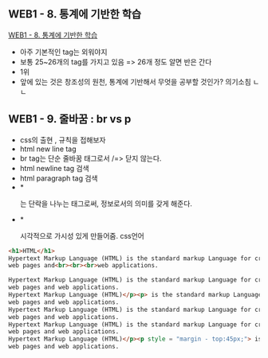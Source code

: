 ## WEB1 - 8. 통계에 기반한 학습
[WEB1 - 8. 통계에 기반한 학습]()

- 아주 기본적인 tag는 외워야지 
- 보통 25~26개의 tag를 가지고 있음 => 26개 정도 알면 반은 간다
- <head> 1위
- 앞에 있는 것은 창조성의 원천, 통계에 기반해서 무엇을 공부할 것인가? 의기소침 ㄴㄴ

## WEB1 - 9. 줄바꿈 : br vs p
- css의 출현 , 규칙을 접해보자
- html new line tag
- br tag는 단순 줄바꿈 태그로서 /=> 닫지 않는다.
- html newline tag 검색
- html paragraph tag 검색
- *</p><p> 는 단락을 나누는 태그로써, 정보로서의 의미를 갖게 해준다. 
- *</p><p style = "margin - top:45px;"> 시각적으로 가시성 있게 만들어줌. css언어

```html
<h1>HTML</h1>
Hypertext Markup Language (HTML) is the standard markup Language for creating
web pages and<br><br><br>web applications.

Hypertext Markup Language (HTML) is the standard markup Language for creating
web pages and web applications.
Hypertext Markup Language (HTML)</p><p> is the standard markup Language for creating
web pages and web applications.
Hypertext Markup Language (HTML) is the standard markup Language for creating
web pages and web applications.
Hypertext Markup Language (HTML) is the standard markup Language for creating
web pages and web applications.
Hypertext Markup Language (HTML)</p><p style = "margin - top:45px;"> is the standard markup Language for creating
web pages and web applications.

```
